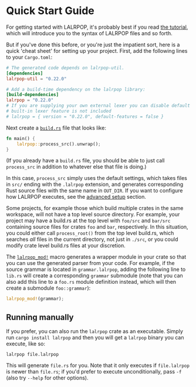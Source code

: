 # Quick Start Guide

For getting started with LALRPOP, it's probably best if you read
[the tutorial](tutorial/index.md), which will introduce you
to the syntax of LALRPOP files and so forth.

But if you've done this before, or you're just the impatient sort,
here is a quick 'cheat sheet' for setting up your project. First, add
the following lines to your `Cargo.toml`:

```toml
# The generated code depends on lalrpop-util.
[dependencies]
lalrpop-util = "0.22.0"

# Add a build-time dependency on the lalrpop library:
[build-dependencies]
lalrpop = "0.22.0"
# If you are supplying your own external lexer you can disable default features so that the
# built-in lexer feature is not included
# lalrpop = { version = "0.22.0", default-features = false }
```

Next create a [`build.rs`](https://doc.rust-lang.org/cargo/reference/build-scripts.html)
file that looks like:

```rust
fn main() {
    lalrpop::process_src().unwrap();
}
```

(If you already have a `build.rs` file, you should be able to just
call `process_src` in addition to whatever else that file is doing.)

In this case, `process_src` simply uses the default settings, which takes
files in `src/` ending with the `.lalrpop` extension, and generates
corresponding Rust source files with the same name in `OUT_DIR`. If you want to
configure how LALRPOP executes, see the [advanced setup](advanced_setup.md)
section.

Some projects, for example those which build multiple crates in the same
workspace, will not have a top level source directory.  For example, your
project may have a build.rs at the top level with `foo/src` and `bar/src`
containing source files for crates `foo` and `bar`, respectively.  In this
situation, you could either call `process_root()` from the top level build.rs,
which searches *all* files in the current directory, not just in `./src`, or
you could modify crate level build.rs files at your discretion.

The [`lalrpop_mod!`][lalrpop_mod] macro generates a wrapper module in your
crate so that you can use the generated parser from your code. For example,
if the source grammar is located in `grammar.lalrpop`, adding the following line
to `lib.rs` will create a corresponding `grammar` submodule (note that you can
also add this line to a `foo.rs` module definition instead, which will then
create a submodule `foo::grammar`):

```rust
lalrpop_mod!(grammar);
```

[lalrpop_mod]: https://docs.rs/lalrpop-util/latest/lalrpop_util/macro.lalrpop_mod.html

## Running manually

If you prefer, you can also run the `lalrpop` crate as an
executable. Simply run `cargo install lalrpop` and then you will get a
`lalrpop` binary you can execute, like so:

```console
lalrpop file.lalrpop
```

This will generate `file.rs` for you. Note that it only executes if
`file.lalrpop` is newer than `file.rs`; if you'd prefer to execute
unconditionally, pass `-f` (also try `--help` for other options).

